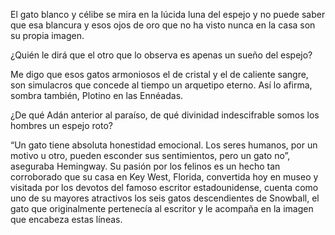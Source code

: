 El gato blanco y célibe se mira en la lúcida luna del espejo y no puede saber que esa blancura y esos ojos de oro que no ha visto nunca en la casa son su propia imagen.

¿Quién le dirá que el otro que lo observa es apenas un sueño del espejo?

Me digo que esos gatos armoniosos el de cristal y el de caliente sangre, son simulacros que concede al tiempo un arquetipo eterno. Así lo afirma, sombra también, Plotino en las Ennéadas.

¿De qué Adán anterior al paraíso, de qué divinidad indescifrable somos los hombres un espejo roto?

“Un gato tiene absoluta honestidad emocional. Los seres humanos, por un motivo u otro, pueden esconder sus sentimientos, pero un gato no”, aseguraba Hemingway. Su pasión por los felinos es un hecho tan corroborado que su casa en Key West, Florida,  convertida hoy en museo y visitada por los devotos del famoso escritor estadounidense, cuenta como uno de su mayores atractivos los seis gatos descendientes de Snowball, el gato que originalmente pertenecía al escritor y le acompaña en la imagen que encabeza estas líneas.
